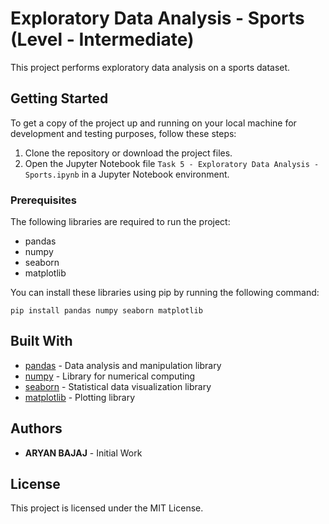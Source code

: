 # Exploratory Data Analysis - Sports (Level - Intermediate)

This project performs exploratory data analysis on a sports dataset.

## Getting Started

To get a copy of the project up and running on your local machine for development and testing purposes, follow these steps:

1. Clone the repository or download the project files.
2. Open the Jupyter Notebook file `Task 5 - Exploratory Data Analysis - Sports.ipynb` in a Jupyter Notebook environment.

### Prerequisites

The following libraries are required to run the project:

- pandas
- numpy
- seaborn
- matplotlib

You can install these libraries using pip by running the following command:

```
pip install pandas numpy seaborn matplotlib
```

## Built With

- [pandas](https://pandas.pydata.org/) - Data analysis and manipulation library
- [numpy](https://numpy.org/) - Library for numerical computing
- [seaborn](https://seaborn.pydata.org/) - Statistical data visualization library
- [matplotlib](https://matplotlib.org/) - Plotting library

## Authors

- **ARYAN BAJAJ** - Initial Work

## License

This project is licensed under the MIT License.
